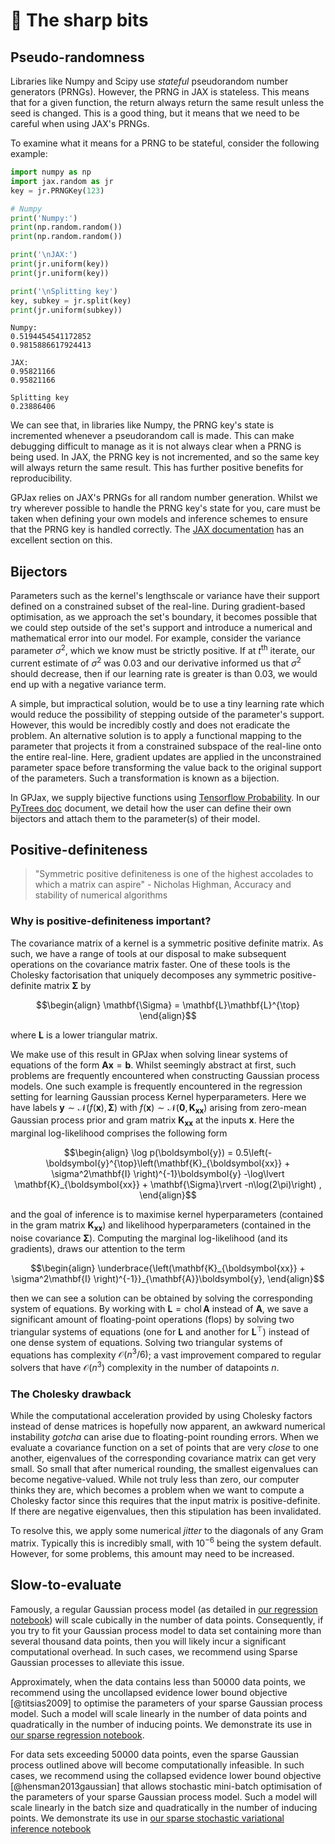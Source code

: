 # 🔪 The sharp bits

## Pseudo-randomness

Libraries like Numpy and Scipy use *stateful* pseudorandom number generators (PRNGs).
However, the PRNG in JAX is stateless. This means that for a given function, the
return always return the same result unless the seed is changed. This is a good thing,
but it means that we need to be careful when using JAX's PRNGs.

To examine what it means for a PRNG to be stateful, consider the following example:

```python
import numpy as np
import jax.random as jr
key = jr.PRNGKey(123)

# Numpy
print('Numpy:')
print(np.random.random())
print(np.random.random())

print('\nJAX:')
print(jr.uniform(key))
print(jr.uniform(key))

print('\nSplitting key')
key, subkey = jr.split(key)
print(jr.uniform(subkey))
```
```console
Numpy:
0.5194454541172852
0.9815886617924413

JAX:
0.95821166
0.95821166

Splitting key
0.23886406
```
We can see that, in libraries like Numpy, the PRNG key's state is incremented whenever
a pseudorandom call is made. This can make debugging difficult to manage as it is not
always clear when a PRNG is being used. In JAX, the PRNG key is not incremented, and
so the same key will always return the same result. This has further positive benefits
for reproducibility.

GPJax relies on JAX's PRNGs for all random number generation. Whilst we try wherever possible to handle the PRNG key's state for you, care must be taken when defining your own models and inference schemes to ensure that the PRNG key is handled correctly. The [JAX documentation](https://jax.readthedocs.io/en/latest/notebooks/Common_Gotchas_in_JAX.html#random-numbers) has an excellent section on this.

## Bijectors

Parameters such as the kernel's lengthscale or variance have their support defined on
a constrained subset of the real-line. During gradient-based optimisation, as we
approach the set's boundary, it becomes possible that we could step outside of the
set's support and introduce a numerical and mathematical error into our model. For
example, consider the variance parameter $`\sigma^2`$, which we know must be strictly
positive. If at $`t^{\text{th}}`$ iterate, our current estimate of $`\sigma^2`$ was
0.03 and our derivative informed us that $`\sigma^2`$ should decrease, then if our
learning rate is greater is than 0.03, we would end up with a negative variance term.

A simple, but impractical solution, would be to use a tiny learning rate which would
reduce the possibility of stepping outside of the parameter's support. However, this
would be incredibly costly and does not eradicate the problem. An alternative solution
is to apply a functional mapping to the parameter that projects it from a constrained
subspace of the real-line onto the entire real-line. Here, gradient updates are
applied in the unconstrained parameter space before transforming the value back to the
original support of the parameters. Such a transformation is known as a bijection.


In GPJax, we supply bijective functions using [Tensorflow Probability](https://www.tensorflow.org/probability/api_docs/python/tfp/substrates/jax/bijectors).
In our [PyTrees doc](examples/pytrees.md) document, we detail how the user can define
their own bijectors and attach them to the parameter(s) of their model.

## Positive-definiteness

> "Symmetric positive definiteness is one of the highest accolades to which a matrix can aspire" - Nicholas Highman, Accuracy and stability of numerical algorithms

### Why is positive-definiteness important?

The covariance matrix of a kernel is a symmetric positive definite matrix. As such, we
have a range of tools at our disposal to make subsequent operations on the covariance
matrix faster. One of these tools is the Cholesky factorisation that uniquely decomposes
any symmetric positive-definite matrix $`\mathbf{\Sigma}`$ by 
    
```math 
\begin{align}
    \mathbf{\Sigma} = \mathbf{L}\mathbf{L}^{\top}
\end{align}
```

where $`\mathbf{L}`$ is a lower triangular matrix. 

We make use of this result in GPJax when solving linear systems of equations of the
form $`\mathbf{A}\boldsymbol{x} = \boldsymbol{b}`$. Whilst seemingly abstract at first,
such problems are frequently encountered when constructing Gaussian process models. One
such example is frequently encountered in the regression setting for learning Gaussian
process Kernel hyperparameters. Here we have labels 
$`\boldsymbol{y} \sim \mathcal{N}(f(\boldsymbol{x}), \mathbf{\Sigma})`$ with $`f(\boldsymbol{x}) \sim \mathcal{N}(\boldsymbol{0}, \mathbf{K}_{\boldsymbol{xx}})`$ arising from zero-mean
Gaussian process prior and gram matrix $`\mathbf{K}_{\boldsymbol{xx}}`$ at the inputs
$`\boldsymbol{x}`$. Here the marginal log-likelihood comprises the following form

```math
\begin{align}
    \log p(\boldsymbol{y}) = 0.5\left(-\boldsymbol{y}^{\top}\left(\mathbf{K}_{\boldsymbol{xx}} + \sigma^2\mathbf{I} \right)^{-1}\boldsymbol{y} -\log\lvert \mathbf{K}_{\boldsymbol{xx}} + \mathbf{\Sigma}\rvert -n\log(2\pi)\right) ,
\end{align}
```

and the goal of inference is to maximise kernel hyperparameters (contained in the gram
matrix $`\mathbf{K}_{\boldsymbol{xx}}`$) and likelihood hyperparameters (contained in the
noise covariance $`\mathbf{\Sigma}`$). Computing the marginal log-likelihood (and its
gradients), draws our attention to the term

```math
\begin{align}
    \underbrace{\left(\mathbf{K}_{\boldsymbol{xx}} + \sigma^2\mathbf{I} \right)^{-1}}_{\mathbf{A}}\boldsymbol{y},
\end{align}
```

then we can see a solution can be obtained by solving the corresponding system of
equations. By working with $`\mathbf{L} = \operatorname{chol}{\mathbf{A}}`$ instead of
$`\mathbf{A}`$, we save a significant amount of floating-point operations (flops) by
solving two triangular systems of equations (one for $`\mathbf{L}`$ and another for
$`\mathbf{L}^{\top}`$) instead of one dense system of equations. Solving two triangular systems
of equations has complexity $`\mathcal{O}(n^3/6)`$; a vast improvement compared to
regular solvers that have $`\mathcal{O}(n^3)`$ complexity in the number of datapoints
$`n`$.

### The Cholesky drawback

While the computational acceleration provided by using Cholesky factors instead of dense
matrices is hopefully now apparent, an awkward numerical instability _gotcha_ can arise
due to floating-point rounding errors. When we evaluate a covariance function on a set
of points that are very _close_ to one another, eigenvalues of the corresponding
covariance matrix can get very small. So small that after numerical rounding, the
smallest eigenvalues can become negative-valued. While not truly less than zero, our
computer thinks they are, which becomes a problem when we want to compute a Cholesky
factor since this requires that the input matrix is positive-definite. If there are
negative eigenvalues, then this stipulation has been invalidated.

To resolve this, we apply some numerical _jitter_ to the diagonals of any Gram matrix.
Typically this is incredibly small, with $`10^{-6}`$ being the system default. However,
for some problems, this amount may need to be increased. 

## Slow-to-evaluate

Famously, a regular Gaussian process model (as detailed in 
[our regression notebook](examples/regression.py)) will scale cubically in the number of data points.
Consequently, if you try to fit your Gaussian process model to data set containing more
than several thousand data points, then you will likely incur a significant
computational overhead. In such cases, we recommend using Sparse Gaussian processes to
alleviate this issue.

Approximately, when the data contains less than 50000 data points, we recommend using
the uncollapsed evidence lower bound objective [@titsias2009] to optimise the parameters
of your sparse Gaussian process model. Such a model will scale linearly in the number of
data points and quadratically in the number of inducing points. We demonstrate its use
in [our sparse regression notebook](examples/collapsed_vi.py).

For data sets exceeding 50000 data points, even the sparse Gaussian process outlined
above will become computationally infeasible. In such cases, we recommend using the
collapsed evidence lower bound objective [@hensman2013gaussian] that allows stochastic
mini-batch optimisation of the parameters of your sparse Gaussian process model. Such a
model will scale linearly in the batch size and quadratically in the number of inducing
points. We demonstrate its use in 
[our sparse stochastic variational inference notebook](examples/uncollapsed_vi.py)